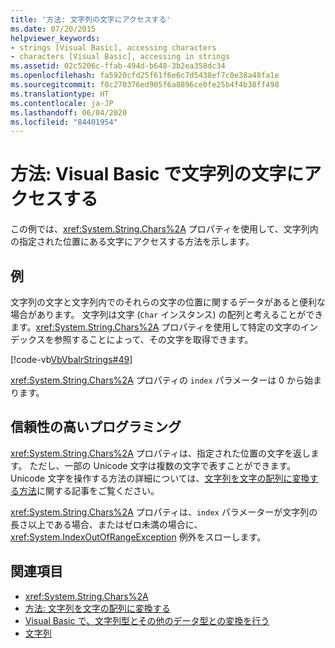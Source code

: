 ```yaml
---
title: '方法: 文字列の文字にアクセスする'
ms.date: 07/20/2015
helpviewer_keywords:
- strings [Visual Basic], accessing characters
- characters [Visual Basic], accessing in strings
ms.assetid: 02c5206c-ffab-494d-b648-3b2ea358dc34
ms.openlocfilehash: fa5920cfd25f61f6e6c7d5438ef7c0e38a48fa1e
ms.sourcegitcommit: f8c270376ed905f6a8896ce0fe25b4f4b38ff498
ms.translationtype: HT
ms.contentlocale: ja-JP
ms.lasthandoff: 06/04/2020
ms.locfileid: "84401954"
---
```

# <a name="how-to-access-characters-in-strings-in-visual-basic"></a>方法: Visual Basic で文字列の文字にアクセスする
この例では、<xref:System.String.Chars%2A> プロパティを使用して、文字列内の指定された位置にある文字にアクセスする方法を示します。  
  
## <a name="example"></a>例  
 文字列の文字と文字列内でのそれらの文字の位置に関するデータがあると便利な場合があります。 文字列は文字 (`Char` インスタンス) の配列と考えることができます。<xref:System.String.Chars%2A> プロパティを使用して特定の文字のインデックスを参照することによって、その文字を取得できます。  
  
 [!code-vb[VbVbalrStrings#49](~/samples/snippets/visualbasic/VS_Snippets_VBCSharp/VbVbalrStrings/VB/Class2.vb#49)]  
  
 <xref:System.String.Chars%2A> プロパティの `index` パラメーターは 0 から始まります。  
  
## <a name="robust-programming"></a>信頼性の高いプログラミング  
 <xref:System.String.Chars%2A> プロパティは、指定された位置の文字を返します。 ただし、一部の Unicode 文字は複数の文字で表すことができます。 Unicode 文字を操作する方法の詳細については、[文字列を文字の配列に変換する方法](how-to-convert-a-string-to-an-array-of-characters.md)に関する記事をご覧ください。  
  
 <xref:System.String.Chars%2A> プロパティは、`index` パラメーターが文字列の長さ以上である場合、またはゼロ未満の場合に、<xref:System.IndexOutOfRangeException> 例外をスローします。  
  
## <a name="see-also"></a>関連項目

- <xref:System.String.Chars%2A>
- [方法: 文字列を文字の配列に変換する](how-to-convert-a-string-to-an-array-of-characters.md)
- [Visual Basic で、文字列型とその他のデータ型との変換を行う](converting-between-strings-and-other-data-types.md)
- [文字列](index.md)
